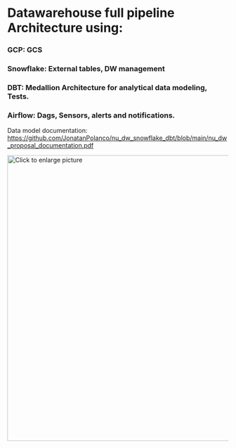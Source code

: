 # Datawarehouse full pipeline Architecture using:
### GCP: GCS
### Snowflake: External tables, DW management
### DBT: Medallion Architecture for analytical data modeling, Tests.
### Airflow: Dags, Sensors, alerts and notifications.

Data model documentation: https://github.com/JonatanPolanco/nu_dw_snowflake_dbt/blob/main/nu_dw_proposal_documentation.pdf

<a href="https://drive.google.com/uc?export=view&id=1L2EwFw9Rm5Bq9eXvcgQvggQySnu8jzVI"><img src="https://drive.google.com/uc?export=view&id=1L2EwFw9Rm5Bq9eXvcgQvggQySnu8jzVI" style="width: 650px; max-width: 100%; height: auto" title="Click to enlarge picture" />
